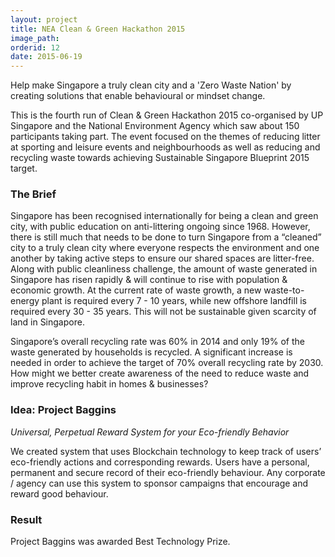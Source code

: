 ```yaml
---
layout: project
title: NEA Clean & Green Hackathon 2015
image_path: 
orderid: 12
date: 2015-06-19
---
```

Help make Singapore a truly clean city and a 'Zero Waste Nation' by creating solutions that enable behavioural or mindset change.
<!--more-->

This is the fourth run of Clean & Green Hackathon 2015 co-organised by UP Singapore and the National Environment Agency which saw about 150 participants taking part. The event focused on the themes of reducing litter at sporting and leisure events and neighbourhoods as well as reducing and recycling waste towards achieving Sustainable Singapore Blueprint 2015 target. 

### The Brief
Singapore has been recognised internationally for being a clean and green city, with public education on anti-littering ongoing since 1968. However, there is still much that needs to be done to turn Singapore from a “cleaned” city to a truly clean city where everyone respects the environment and one another by taking active steps to ensure our shared spaces are litter-free. Along with public cleanliness challenge, the amount of waste generated in Singapore has risen rapidly & will continue to rise with population & economic growth. At the current rate of waste growth, a new waste-to-energy plant is required every 7 - 10 years, while new offshore landfill is required every 30 - 35 years. This will not be sustainable given scarcity of land in Singapore. 

Singapore’s overall recycling rate was 60% in 2014 and only 19% of the waste generated by households is recycled. A significant increase is needed in order to achieve the target of 70% overall recycling rate by 2030. How might we better create awareness of the need to reduce waste and improve recycling habit in homes & businesses? 

### Idea: Project Baggins
*Universal, Perpetual Reward System for your Eco-friendly Behavior*

We created system that uses Blockchain technology to keep track of users’ eco-friendly actions and corresponding rewards. Users have a personal, permanent and secure record of their eco-friendly behaviour. Any corporate / agency can use this system to sponsor campaigns that encourage and reward good behaviour.

### Result
Project Baggins was awarded Best Technology Prize.



